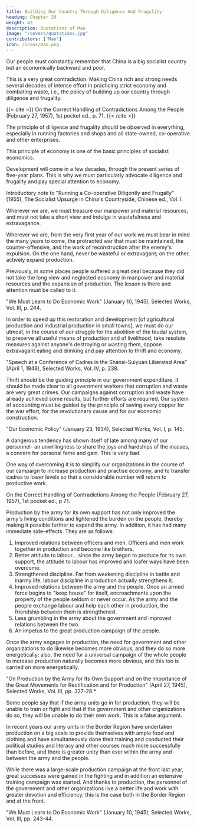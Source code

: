 ```yaml
---
title: Building Our Country Through Diligence And Frugality 
heading: Chapter 20
weight: 42
description: Quotations of Mao
image: "/covers/quotations.jpg"
contributors: ['Mao']
icon: /icons/mao.png
---
```



Our people must constantly remember that China is a big socialist country but an economically backward and poor.

This is a very great contradiction. Making China rich and strong needs several decades of intense effort in  practicing strict economy and combating waste, i.e., the policy of building up our country through diligence and frugality.

{{< cite >}}
On the Correct Handling of Contradictions Among the People (February 27, 1957), 1st pocket ed., p. 71.
{{< /cite >}}

The principle of diligence and frugality should be observed in everything, especially in running factories and shops and all state-owned, co-operative and other enterprises.  

This principle of economy is one of the basic principles of socialist economics. 

Development will come in a few decades, through the present series of five-year plans. This is why we must particularly advocate diligence and frugality and pay special attention to economy.

Introductory note to "Running a Co-operative Diligently and Frugally" (1955), The Socialist Upsurge in China's Countryside, Chinese ed., Vol. I.

Wherever we are, we must treasure our manpower and material resources, and must not take a short view and indulge in wastefulness and extravagance. 

Wherever we are, from the very first year of our work we must bear in mind the many years to come, the protracted war that must be maintained, the counter-offensive, and the work of reconstruction after the enemy's expulsion. On the one hand, never be wasteful or extravagant; on the other, actively expand production. 

Previously, in some places people suffered a great deal because they did not take the long view and neglected economy
in manpower and material resources and the expansion of production. The
lesson is there and attention must be called to it.

"We Must Learn to Do Economic Work" (January 10, 1945), Selected Works, Vol. III, p. 244.

In order to speed up this restoration and development [of agricultural production and industrial production in small towns], we must do our utmost, in the course of our struggle for the abolition of the feudal system, to preserve
all useful means of production and of livelihood, take resolute measures
against anyone's destroying or wasting them, oppose extravagant eating and
drinking and pay attention to thrift and economy.

"Speech at a Conference of Cadres in the Shansi-Suiyuan Liberated Area" (April 1, 1948), Selected Works, Vol. IV, p. 238.

Thrift should be the guiding principle in our government expenditure. It should be made clear to all government workers that corruption and waste are very great crimes. Our campaigns against corruption and waste have already achieved some results, but further efforts are required. Our system of accounting must be guided by the principle of saving every copper for the
war effort, for the revolutionary cause and for our economic construction.

"Our Economic Policy" (January 23, 1934), Selected Works, Vol. I, p. 145.

A dangerous tendency has shown itself of late among many of our personnel- an unwillingness to share the joys and hardships of the masses, a concern for personal fame and gain. This is very bad. 

One way of overcoming it is to simplify our organizations in the course of our campaign to increase production and practise economy, and to transfer cadres to lower levels so that a considerable number will return to productive work.

On the Correct Handling of Contradictions Among the People (February 27, 1957), 1st pocket ed., p 71.

Production by the army for its own support has not only improved the army's living conditions and lightened the burden on the people, thereby making it
possible further to expand the army. In addition, it has had many immediate side-effects. They are as follows:

1. Improved relations between officers and men. Officers and men work
together in production and become like brothers.
2. Better attitude to labour… since the army began to produce for its own
support, the attitude to labour has improved and loafer ways have been
overcome.
3. Strengthened discipline. Far from weakening discipline in battle and inarmy life, labour discipline in production actually strengthens it.
4. Improved relations between the army and the people. Once an armed
force begins to "keep house" for itself, encroachments upon the property
of the people seldom or never occur. As the army and the people
exchange labour and help each other in production, the friendship
between them is strengthened.
5. Less grumbling in the army about the government and improved
relations between the two.
6. An impetus to the great production campaign of the people. 

Once the army engages in production, the need for government and other organizations to do likewise becomes more obvious, and they do so
more energetically; also, the need for a universal campaign of the whole people to increase production naturally becomes more obvious, and this
too is carried on more energetically.

"On Production by the Army for Its Own Support and on the Importance of the Great Movements for Rectification and for Production" (April 27, 1945), Selected Works,
Vol. III, pp. 327-28.*

Some people say that if the army units go in for production, they will be unable to train or fight and that if the government and other organizations do
so, they will be unable to do their own work. This is a false argument. 

In recent years our army units in the Border Region have undertaken production on a big scale to provide themselves with ample food and clothing and have
simultaneously done their training and conducted their political studies and literacy and other courses much more successfully than before, and there is
greater unity than ever within the army and between the army and the people. 

While there was a large-scale production campaign at the front last year, great successes were gained in the fighting and in addition an extensive
training campaign was started. And thanks to production, the personnel of the government and other organizations live a better life and work with greater
devotion and efficiency; this is the case both in the Border Region and at the front.

"We Must Learn to Do Economic Work" (January 10, 1945), Selected Works, Vol. III,
pp. 243-44.


